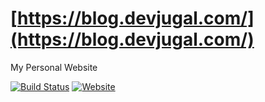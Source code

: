 # [https://blog.devjugal.com/](https://blog.devjugal.com/)

My Personal Website

[![Build Status](https://crazyuploader.semaphoreci.com/badges/Website/branches/source.svg)](https://crazyuploader.semaphoreci.com/projects/Website)
[![Website](https://img.shields.io/website?down_message=Offline&up_message=Online&url=https%3A%2F%2Fblog.devjugal.com%2F)](https://blog.devjugal.com/)

